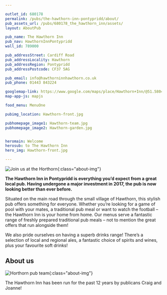 ```yaml
---

outlet_id: 680178
permalink: /pubs/the-hawthorn-inn-pontypridd/about/
pub_assets_url: /pubs/680178_the_hawthorn_inn/assets/
layout: AboutPub

pub_name: The Hawthorn Inn
pub_nav: HawthornInnPontypridd
wall_id: 789000

pub_addressStreet: Cardiff Road
pub_addressLocality: Hawthorn
pub_addressRegion: Pontypridd
pub_addressPostcode: CF37 5AG

pub_email: info@hawthorninnhawthorn.co.uk
pub_phone: 01443 843224

googlemap-link: https://www.google.com/maps/place/Hawthorn+Inn/@51.58042,-3.3073483,17z/data=!4m5!3m4!1s0x486e1762460c0bbb:0x5dbacf317408384f!8m2!3d51.580328!4d-3.307554
map-app-js: mapjs

food_menu: MenuOne

pubimg_location: Hawthorn-front.jpg

pubhomepage_image1: Hawthorn-team.jpg
pubhomepage_image2: Hawthorn-garden.jpg


heromain: Welcome
herosub: to The Hawthorn Inn
hero_img: Hawthorn-front.jpg

---
```

	

![Join us at the Horthorn](/pubs/680178_the_hawthorn_inn/assets/Hawthorn-fireplace.jpg){:class="about-img"}

**The Hawthorn Inn in Pontypridd is everything you’d expect from a great local pub. Having undergone a major investment in 2017, the pub is now looking better than ever before.**

Situated on the main road through the small village of Hawthorn, this stylish pub offers something for everyone. Whether you’re looking for a game of pool with your mates, a traditional pub meal or want to watch the football – the Hawthorn Inn is your home from home.
Our menus serve a fantastic range of freshly prepared traditional pub meals – not to mention the great offers that run alongside them!

We also pride ourselves on having a superb drinks range! There’s a selection of local and regional ales, a fantastic choice of spirits and wines, plus your favourite soft drinks!

	
## About us

![Horthorn pub team](/pubs/680178_the_hawthorn_inn/assets/Hawthorn-team.jpg){:class="about-img"}

The Hawthorn Inn has been run for the past 12 years by publicans Craig and Joanne!

